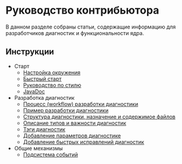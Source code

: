 # Руководство контрибьютора

В данном разделе собраны статьи, содержащие информацию для разработчиков диагностик и функциональности ядра.

## Инструкции

- Старт
    - [Настройка окружения](EnvironmentSetting.md)
    - [Быстрый старт](FastStart.md)
    - [Руководство по стилю](StyleGuide.md)
    - [JavaDoc](../javadoc/index.html)
- Разработка диагностик
    - [Процесс (workflow) разработки диагностики](DiagnosticDevWorkFlow.md)
    - [Пример разработки диагностики](DiagnosticExample.md)
    - [Структура диагностики, назначение и содержимое файлов](DiagnosticStructure.md)
    - [Описание типов и важности диагностик](DiagnosticTypeAndSeverity.md)
    - [Тэги диагностик](DiagnosticTag.md)
    - [Добавление параметров диагностике](DiagnostcAddSettings.md)
    - [Добавление быстрых исправлений диагностик](DiagnosticQuickFix.md)
- Общие механизмы
    - [Подсистема событий](EventsApi.md)
